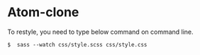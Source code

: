 # Atom-clone
To restyle, you need to type below command on command line.
```
$  sass --watch css/style.scss css/style.css
```
